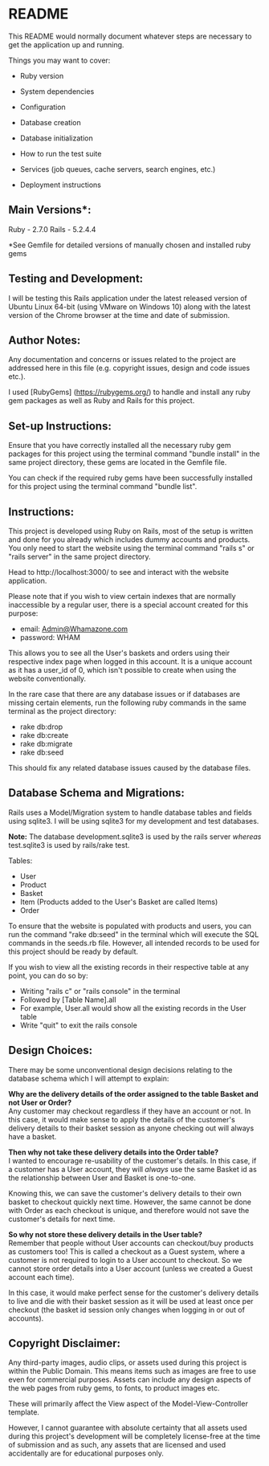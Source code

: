 # README

This README would normally document whatever steps are necessary to get the
application up and running.

Things you may want to cover:

* Ruby version

* System dependencies

* Configuration

* Database creation

* Database initialization

* How to run the test suite

* Services (job queues, cache servers, search engines, etc.)

* Deployment instructions


Main Versions*:
-----------------------------------------
Ruby - 2.7.0
Rails - 5.2.4.4

*See Gemfile for detailed versions of manually chosen and installed ruby gems


Testing and Development:
-----------------------------------------
I will be testing this Rails application under the latest released version of Ubuntu Linux 64-bit (using VMware on Windows 10) along with the latest version of the Chrome browser at the time and date of submission.


Author Notes:
-----------------------------------------
Any documentation and concerns or issues related to the project are addressed here in this file (e.g. copyright issues, design and code issues etc.).

I used [RubyGems] (https://rubygems.org/) to handle and install any ruby gem packages as well as Ruby and Rails for this project.


Set-up Instructions:
-----------------------------------------
Ensure that you have correctly installed all the necessary ruby gem packages for this project using the terminal command "bundle install" in the same project directory, these gems are located in the Gemfile file.

You can check if the required ruby gems have been successfully installed for this project using the terminal command "bundle list".


Instructions:
-----------------------------------------
This project is developed using Ruby on Rails, most of the setup is written and done for you already which includes dummy accounts and products. You only need to start the website using the terminal command "rails s" or "rails server" in the same project directory.

Head to http://localhost:3000/ to see and interact with the website application.

Please note that if you wish to view certain indexes that are normally inaccessible by a regular user, there is a special account created for this purpose:
- email: Admin@Whamazone.com
- password: WHAM

This allows you to see all the User's baskets and orders using their respective index page when logged in this account. It is a unique account as it has a user_id of 0, which isn't possible to create when using the website conventionally.


In the rare case that there are any database issues or if databases are missing certain elements, run the following ruby commands in the same terminal as the project directory:
- rake db:drop
- rake db:create
- rake db:migrate
- rake db:seed

This should fix any related database issues caused by the database files.


Database Schema and Migrations:
-----------------------------------------
Rails uses a Model/Migration system to handle database tables and fields using sqlite3. I will be using sqlite3 for my development and test databases.

**Note:** The database development.sqlite3 is used by the rails server *whereas* test.sqlite3 is used by rails/rake test.

Tables:
- User
- Product
- Basket
- Item (Products added to the User's Basket are called Items)
- Order

To ensure that the website is populated with products and users, you can run the command "rake db:seed" in the terminal which will execute the SQL commands in the seeds.rb file. However, all intended records to be used for this project should be ready by default.

If you wish to view all the existing records in their respective table at any point, you can do so by:
- Writing "rails c" or "rails console" in the terminal
- Followed by [Table Name].all
- For example, User.all would show all the existing records in the User table
- Write "quit" to exit the rails console


Design Choices:
-----------------------------------------
There may be some unconventional design decisions relating to the database schema which I will attempt to explain:

**Why are the delivery details of the order assigned to the table Basket and not User or Order?**<br/>
Any customer may checkout regardless if they have an account or not. In this case, it would make sense to apply the details of the customer's delivery details to their basket session as anyone checking out will always have a basket.

**Then why not take these delivery details into the Order table?**<br/>
I wanted to encourage re-usability of the customer's details. In this case, if a customer has a User account, they will *always* use the same Basket id as the relationship between User and Basket is one-to-one.

Knowing this, we can save the customer's delivery details to their own basket to checkout quickly next time. However, the same cannot be done with Order as each checkout is unique, and therefore would not save the customer's details for next time.

**So why not store these delivery details in the User table?**<br/>
Remember that people without User accounts can checkout/buy products as customers too! This is called a checkout as a Guest system, where a customer is not required to login to a User account to checkout. So we cannot store order details into a User account (unless we created a Guest account each time).

In this case, it would make perfect sense for the customer's delivery details to live and die with their basket session as it will be used at least once per checkout (the basket id session only changes when logging in or out of accounts).


Copyright Disclaimer:
-----------------------------------------
Any third-party images, audio clips, or assets used during this project is within the Public Domain. This means items such as images are free to use even for commercial purposes. Assets can include any design aspects of the web pages from ruby gems, to fonts, to product images etc.

These will primarily affect the View aspect of the Model-View-Controller template.

However, I cannot guarantee with absolute certainty that all assets used during this project's development will be completely license-free at the time of submission and as such, any assets that are licensed and used accidentally are for educational purposes only.
